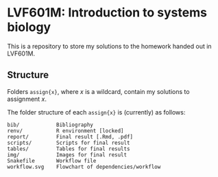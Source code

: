 # LVF601M: Introduction to systems biology
This is a repository to store my solutions to the homework handed out in LVF601M.

## Structure
Folders `assign{x}`, where _x_ is a wildcard, contain my solutions to assignment _x_.

The folder structure of each `assign{x}` is (currently) as follows:

```
bib/            Bibliography
renv/           R environment [locked]
report/         Final result [.Rmd, .pdf]
scripts/        Scripts for final result
tables/         Tables for final results
img/            Images for final result
Snakefile       Workflow file
workflow.svg    Flowchart of dependencies/workflow
```
